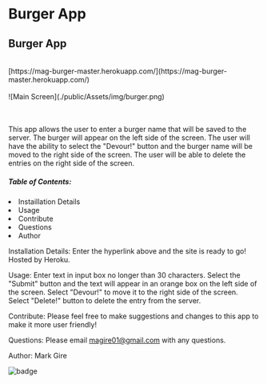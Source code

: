 # Burger App

<h2>Burger App</h2> 
<br>
[https://mag-burger-master.herokuapp.com/](https://mag-burger-master.herokuapp.com/)
<br>
<br>
![Main Screen](./public/Assets/img/burger.png)
<br>
<br>
<br>
<p>This app allows the user to enter a burger name that will be saved to the server. The burger will appear on the left side of the screen. The user will have the ability to select the "Devour!" button and the burger name will be moved to the right side of the screen. The user will be able to delete the entries on the right side of the screen.</p>

 <h5>Table of Contents:</h5>
  <li> Instaillation Details </li>
  <li> Usage </li>
  <li> Contribute </li>
  <li> Questions </li>
  <li> Author </li>
 
 Installation Details: 
 Enter the hyperlink above and the site is ready to go! Hosted by Heroku.

 Usage:
 Enter text in input box no longer than 30 characters. Select the "Submit" button and the text will appear in an orange box on the left side of the screen. Select "Devour!" to move it to the right side of the screen. Select "Delete!" button to delete the entry from the server.

 Contribute:
 Please feel free to make suggestions and changes to this app to make it more user friendly!

 Questions:
 Please email magire01@gmail.com with any questions.

 


Author: Mark Gire

 ![badge](https://img.shields.io/badge/license-MG-brightgreen) 
